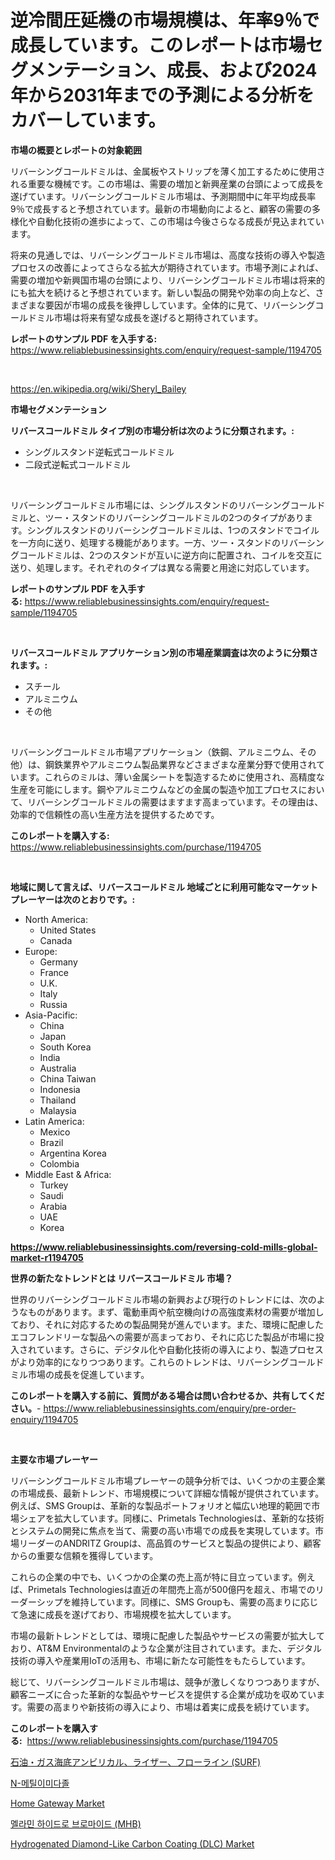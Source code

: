 <p><h1>逆冷間圧延機の市場規模は、年率9％で成長しています。このレポートは市場セグメンテーション、成長、および2024年から2031年までの予測による分析をカバーしています。</h1></p><p><strong>市場の概要とレポートの対象範囲</strong></p>
<p><p>リバーシングコールドミルは、金属板やストリップを薄く加工するために使用される重要な機械です。この市場は、需要の増加と新興産業の台頭によって成長を遂げています。リバーシングコールドミル市場は、予測期間中に年平均成長率9％で成長すると予想されています。最新の市場動向によると、顧客の需要の多様化や自動化技術の進歩によって、この市場は今後さらなる成長が見込まれています。</p><p>将来の見通しでは、リバーシングコールドミル市場は、高度な技術の導入や製造プロセスの改善によってさらなる拡大が期待されています。市場予測によれば、需要の増加や新興国市場の台頭により、リバーシングコールドミル市場は将来的にも拡大を続けると予想されています。新しい製品の開発や効率の向上など、さまざまな要因が市場の成長を後押ししています。全体的に見て、リバーシングコールドミル市場は将来有望な成長を遂げると期待されています。</p></p>
<p><strong>レポートのサンプル PDF を入手する:</strong> <a href="https://www.reliablebusinessinsights.com/enquiry/request-sample/1194705">https://www.reliablebusinessinsights.com/enquiry/request-sample/1194705</a></p>
<p>&nbsp;</p>
<p><a href="https://en.wikipedia.org/wiki/Sheryl_Bailey">https://en.wikipedia.org/wiki/Sheryl_Bailey</a></p>
<p><strong>市場セグメンテーション</strong></p>
<p><strong>リバースコールドミル タイプ別の市場分析は次のように分類されます。:</strong></p>
<p><ul><li>シングルスタンド逆転式コールドミル</li><li>二段式逆転式コールドミル</li></ul></p>
<p>&nbsp;</p>
<p><p>リバーシングコールドミル市場には、シングルスタンドのリバーシングコールドミルと、ツー・スタンドのリバーシングコールドミルの2つのタイプがあります。シングルスタンドのリバーシングコールドミルは、1つのスタンドでコイルを一方向に送り、処理する機能があります。一方、ツー・スタンドのリバーシングコールドミルは、2つのスタンドが互いに逆方向に配置され、コイルを交互に送り、処理します。それぞれのタイプは異なる需要と用途に対応しています。</p></p>
<p><strong>レポートのサンプル PDF を入手する:</strong>&nbsp;<a href="https://www.reliablebusinessinsights.com/enquiry/request-sample/1194705">https://www.reliablebusinessinsights.com/enquiry/request-sample/1194705</a></p>
<p>&nbsp;</p>
<p><strong> リバースコールドミル アプリケーション別の市場産業調査は次のように分類されます。:</strong></p>
<p><ul><li>スチール</li><li>アルミニウム</li><li>その他</li></ul></p>
<p>&nbsp;</p>
<p><p>リバーシングコールドミル市場アプリケーション（鉄鋼、アルミニウム、その他）は、鋼鉄業界やアルミニウム製品業界などさまざまな産業分野で使用されています。これらのミルは、薄い金属シートを製造するために使用され、高精度な生産を可能にします。鋼やアルミニウムなどの金属の製造や加工プロセスにおいて、リバーシングコールドミルの需要はますます高まっています。その理由は、効率的で信頼性の高い生産方法を提供するためです。</p></p>
<p><strong>このレポートを購入する:</strong>&nbsp; <a href="https://www.reliablebusinessinsights.com/purchase/1194705">https://www.reliablebusinessinsights.com/purchase/1194705</a></p>
<p>&nbsp;</p>
<p><strong>地域に関して言えば、リバースコールドミル 地域ごとに利用可能なマーケットプレーヤーは次のとおりです。:</strong></p>
<p><ul>
    <li>
        North America:
        <ul>
            <li>United States</li>
            <li>Canada</li>
        </ul>
    </li>
    <li>
        Europe:
        <ul>
            <li>Germany</li>
            <li>France</li>
            <li>U.K.</li>
            <li>Italy</li>
            <li>Russia</li>
        </ul>
    </li>
    <li>
        Asia-Pacific:
        <ul>
            <li>China</li>
            <li>Japan</li>
            <li>South Korea</li>
            <li>India</li>
            <li>Australia</li>
            <li>China Taiwan</li>
            <li>Indonesia</li>
            <li>Thailand</li>
            <li>Malaysia</li>
        </ul>
    </li>
    <li>
        Latin America:
        <ul>
            <li>Mexico</li>
            <li>Brazil</li>
            <li>Argentina Korea</li>
            <li>Colombia</li>
        </ul>
    </li>
    <li>
        Middle East & Africa:
        <ul>
            <li>Turkey</li>
            <li>Saudi</li>
            <li>Arabia</li>
            <li>UAE</li>
            <li>Korea</li>
        </ul>
    </li>
    </ul></p>
<p><strong><a href="https://www.reliablebusinessinsights.com/reversing-cold-mills-global-market-r1194705">https://www.reliablebusinessinsights.com/reversing-cold-mills-global-market-r1194705</a></strong>&nbsp;</p>
<p><strong>世界の新たなトレンドとは リバースコールドミル 市場？</strong></p>
<p><p>世界のリバーシングコールドミル市場の新興および現行のトレンドには、次のようなものがあります。まず、電動車両や航空機向けの高強度素材の需要が増加しており、それに対応するための製品開発が進んでいます。また、環境に配慮したエコフレンドリーな製品への需要が高まっており、それに応じた製品が市場に投入されています。さらに、デジタル化や自動化技術の導入により、製造プロセスがより効率的になりつつあります。これらのトレンドは、リバーシングコールドミル市場の成長を促進しています。</p></p>
<p><strong>このレポートを購入する前に、質問がある場合は問い合わせるか、共有してください。</strong>- <a href="https://www.reliablebusinessinsights.com/enquiry/pre-order-enquiry/1194705">https://www.reliablebusinessinsights.com/enquiry/pre-order-enquiry/1194705</a></p>
<p>&nbsp;</p>
<p><strong>主要な市場プレーヤー</strong></p>
<p><p>リバーシングコールドミル市場プレーヤーの競争分析では、いくつかの主要企業の市場成長、最新トレンド、市場規模について詳細な情報が提供されています。例えば、SMS Groupは、革新的な製品ポートフォリオと幅広い地理的範囲で市場シェアを拡大しています。同様に、Primetals Technologiesは、革新的な技術とシステムの開発に焦点を当て、需要の高い市場での成長を実現しています。市場リーダーのANDRITZ Groupは、高品質のサービスと製品の提供により、顧客からの重要な信頼を獲得しています。</p><p>これらの企業の中でも、いくつかの企業の売上高が特に目立っています。例えば、Primetals Technologiesは直近の年間売上高が500億円を超え、市場でのリーダーシップを維持しています。同様に、SMS Groupも、需要の高まりに応じて急速に成長を遂げており、市場規模を拡大しています。</p><p>市場の最新トレンドとしては、環境に配慮した製品やサービスの需要が拡大しており、AT&M Environmentalのような企業が注目されています。また、デジタル技術の導入や産業用IoTの活用も、市場に新たな可能性をもたらしています。</p><p>総じて、リバーシングコールドミル市場は、競争が激しくなりつつありますが、顧客ニーズに合った革新的な製品やサービスを提供する企業が成功を収めています。需要の高まりや新技術の導入により、市場は着実に成長を続けています。</p></p>
<p><strong>このレポートを購入する:</strong>&nbsp;&nbsp;<a href="https://www.reliablebusinessinsights.com/purchase/1194705">https://www.reliablebusinessinsights.com/purchase/1194705</a></p>
<p><p><a href="https://github.com/zjkmgcs938405/Market-Research-Report-List-2/blob/main/4740150138119.md">石油・ガス海底アンビリカル、ライザー、フローライン (SURF)</a></p><p><a href="https://github.com/langcat852024/Market-Research-Report-List-1/blob/main/7952298144080.md">N-메틸이미다졸</a></p><p><a href="https://issuu.com/reportprime-2/docs/home-gateway-market-size-2030.pptx">Home Gateway Market</a></p><p><a href="https://github.com/romeshmittrochakma11/Market-Research-Report-List-1/blob/main/8866535144079.md">멜라민 하이드로 브로마이드 (MHB)</a></p><p><a href="https://github.com/nhteumcc68/Market-Research-Report-List-1/blob/main/hydrogenated-diamond-like-carbon-coating-dlc-market.md">Hydrogenated Diamond-Like Carbon Coating (DLC) Market</a></p></p>